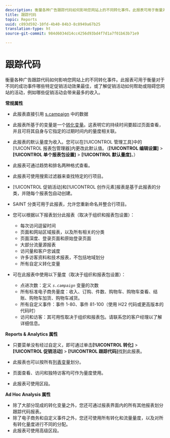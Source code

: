 ```yaml
---
description: 衡量各种广告跟踪代码如何影响您网站上的不同转化事件。此报表可用于衡量对于不同的成功事件哪些特定促销活动效果最佳，或了解促销活动如何帮助或阻碍您网站的活动，例如哪些促销活动会带来最多的收入。
title: 跟踪代码
topic: Reports
uuid: c893d592-10fd-4b40-84b3-8c8949a67b25
translation-type: ht
source-git-commit: 984d6034d14cc4256d93bd4f7d1a7f01b63b71e9

---
```



# 跟踪代码

衡量各种广告跟踪代码如何影响您网站上的不同转化事件。此报表可用于衡量对于不同的成功事件哪些特定促销活动效果最佳，或了解促销活动如何帮助或阻碍您网站的活动，例如哪些促销活动会带来最多的收入。

**常规属性**

* 此报表直接引用 [s.campaign](/help/implement/vars/page-vars/campaign.md) 中的数据
* 此报表所基于的变量是一个[转化变量](/help/admin/admin/conversion-var-admin/conversion-var-admin.md)。这表明它的持续时间要超过页面查看，并且可将其自身与它指定的过期时间内的量度相关联。
* 此报表的默认量度为收入。您可以在[!UICONTROL 管理工具]中的[!UICONTROL 报表包管理器]内更改此默认值。（**[!UICONTROL 编辑设置]** > **[!UICONTROL 单个报表包设置]** > **[!UICONTROL 默认量度]**。）

* 此报表可通过趋势和排名两种格式查看。
* 此报表可使用搜索过滤器来查找特定的行项目。
* [!UICONTROL 促销活动]和[!UICONTROL 创作元素]报表是基于此报表的分类，并随每个报表包自动创建。

* SAINT 分类可用于此报表，允许您重新命名并整合行项目。
* 您可以根据以下报表划分此报表（取决于组织和报表包设置）：

   * 每次访问逗留时间
   * 页面和网站区域报表，以及所有相关的分类
   * 页面深度、登录页面和原始登录页面
   * 大部分流量源报表
   * 访问量和客户忠诚度
   * 许多访客资料和技术报表，不包括地域划分
   * 所有自定义转化变量

* 可在此报表中使用以下量度（取决于组织和报表包设置）：

   * 点进次数：定义 *`s.campaign`* 变量的次数
   * 所有标准电子商务量度：收入、订购、件数、购物车、购物车查看、结账、购物车加货、购物车减货。
   * 所有自定义事件：事件 1-80、事件 81-100（使用 H22 代码或更高版本的代码时）
   * 访问和访客：其可用性取决于组织和报表包。请联系您的客户经理以了解详细信息。

**Reports &amp; Analytics 属性**

* 只要菜单没有经过自定义，即可通过单击&#x200B;**[!UICONTROL 转化]** > **[!UICONTROL 促销活动]** > **[!UICONTROL 跟踪代码]**&#x200B;找到此报表。

* 此报表也可以按所有[列表变量](https://marketing.adobe.com/resources/help/en_US/sc/implement/list_var.html)划分。
* 页面查看、访问和独特访客均可作为量度使用。
* 此报表可使用区段。

**Ad Hoc Analysis 属性**

* 除了大部分现成的转化变量之外，您还可通过报表界面内的所有其他报表划分跟踪代码报表。
* 除了电子商务和自定义事件之外，您还可使用所有转化和流量量度，以及对所有转化量度进行不同的分配。
* 此报表可使用高级区段。

